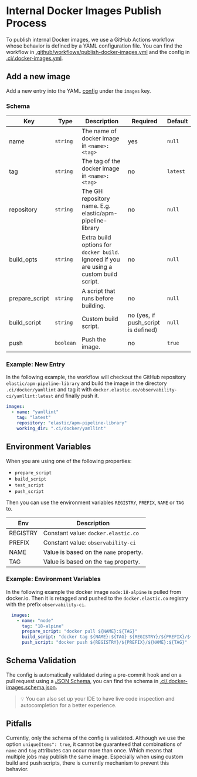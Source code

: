 # Internal Docker Images Publish Process

To publish internal Docker images, we use a GitHub Actions workflow whose behavior is defined by a YAML configuration
file. You can find the workflow in [.github/workflows/publish-docker-images.yml](../.github/workflows/publish-docker-images.yml)
and the config in [.ci/.docker-images.yml](../.ci/.docker-images.yml).

## Add a new image

Add a new entry into the YAML [config](../.ci/.docker-images.yml) under the `images` key.

### Schema

| Key            | Type      | Description                                                                             | Required                            | Default  |
|----------------|-----------|-----------------------------------------------------------------------------------------|-------------------------------------|----------|
| name           | `string`  | The name of docker image in `<name>:<tag>`                                              | yes                                 | `null`   |
| tag            | `string`  | The tag of the docker image in `<name>:<tag>`                                           | no                                  | `latest` |
| repository     | `string`  | The GH repository name. E.g. elastic/apm-pipeline-library                               | no                                  | `null`   |
| build_opts     | `string`  | Extra build options for `docker build`. Ignored if you are using a custom build script. | no                                  | `null`   |
| prepare_script | `string`  | A script that runs before building.                                                     | no                                  | `null`   |
| build_script   | `string`  | Custom build script.                                                                    | no (yes, if push_script is defined) | `null`   |
| push           | `boolean` | Push the image.                                                                         | no                                  | `true`   |

### Example: New Entry

In the following example, the workflow will checkout the GitHub repository `elastic/apm-pipeline-library` and build the
image in the directory `.ci/docker/yamllint` and tag it with `docker.elastic.co/observability-ci/yamllint:latest`
and finally push it.

```yaml
images:
  - name: "yamllint"
    tag: "latest"
    repository: "elastic/apm-pipeline-library"
    working_dir: ".ci/docker/yamllint"
```

## Environment Variables

When you are using one of the following properties:
- `prepare_script`
- `build_script`
- `test_script`
- `push_script`

Then you can use the environment variables `REGISTRY`, `PREFIX`, `NAME` or `TAG` to.

| Env      | Description                            |
|----------|----------------------------------------|
| REGISTRY | Constant value: `docker.elastic.co`    |
| PREFIX   | Constant value: `observability-ci`     |
| NAME     | Value is based on the `name` property. |
| TAG      | Value is based on the `tag` property.  |

### Example: Environment Variables

In the following example the docker image `node:18-alpine` is pulled from docker.io.
Then it is retagged and pushed to the `docker.elastic.co` registry with the prefix `observability-ci`.

```yaml
  images:
    - name: "node"
      tag: "18-alpine"
      prepare_script: "docker pull ${NAME}:${TAG}"
      build_script: "docker tag ${NAME}:${TAG} ${REGISTRY}/${PREFIX}/${NAME}:${TAG}"
      push_script: "docker push ${REGISTRY}/${PREFIX}/${NAME}:${TAG}"
```

## Schema Validation

The config is automatically validated during a pre-commit hook and on a pull request
using a [JSON Schema](https://json-schema.org/), you can find the schema in
[.ci/.docker-images.schema.json](../.ci/.docker-images.schema.json).

> 💡 You can also set up your IDE to have live code inspection and autocompletion for a better experience.

## Pitfalls

Currently, only the schema of the config is validated. Although we use the option `uniqueItems": true`, it cannot be
guaranteed that combinations of `name` and `tag` attributes can occur more than once.
Which means that multiple jobs may publish the same image. Especially when using custom build and push scripts,
there is currently mechanism to prevent this behavior.

